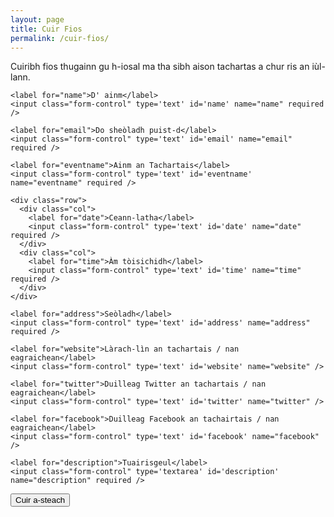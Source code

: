 ```yaml
---
layout: page
title: Cuir Fios
permalink: /cuir-fios/
---
```


Cuiribh fios thugainn gu h-iosal ma tha sibh aison tachartas a chur ris an iùl-lann.

<form action="https://getsimpleform.com/messages?form_api_token=a7f1c2224c700f1d8c64896757363f9a" method="post">
  <!-- the redirect_to is optional, the form will redirect to the referrer on submission -->
  <input type='hidden' name='redirect_to' value='https://tachartasan.github.io/soirbheachail/' />
  <!-- all your input fields here.... -->
  <div class="form-group">

    <label for="name">D' ainm</label>
    <input class="form-control" type='text' id='name' name="name" required />

    <label for="email">Do sheòladh puist-d</label>
    <input class="form-control" type='text' id='email' name="email" required />

    <label for="eventname">Ainm an Tachartais</label>
    <input class="form-control" type='text' id='eventname' name="eventname" required />

    <div class="row">
      <div class="col">
        <label for="date">Ceann-latha</label>
        <input class="form-control" type='text' id='date' name="date" required />
      </div>
      <div class="col">
        <label for="time">Àm tòisichidh</label>
        <input class="form-control" type='text' id='time' name="time" required />
      </div>
    </div>

    <label for="address">Seòladh</label>
    <input class="form-control" type='text' id='address' name="address" required />

    <label for="website">Làrach-lìn an tachartais / nan eagraichean</label>
    <input class="form-control" type='text' id='website' name="website" />

    <label for="twitter">Duilleag Twitter an tachartais / nan eagraichean</label>
    <input class="form-control" type='text' id='twitter' name="twitter" />

    <label for="facebook">Duilleag Facebook an tachairtais / nan eagraichean</label>
    <input class="form-control" type='text' id='facebook' name="facebook" />

    <label for="description">Tuairisgeul</label>
    <input class="form-control" type='textarea' id='description' name="description" required />

  </div>
  <input class="btn btn-primary" type='submit' value='Cuir a-steach' />
</form>
